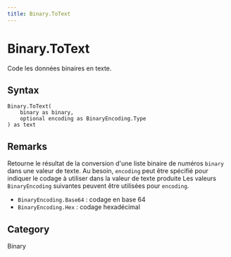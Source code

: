 ```yaml
---
title: Binary.ToText
---
```


# Binary.ToText


Code les données binaires en texte.


## Syntax

```powerquery
Binary.ToText(
    binary as binary,
    optional encoding as BinaryEncoding.Type
) as text
```


## Remarks

Retourne le résultat de la conversion d'une liste binaire de numéros <code>binary</code> dans une valeur de texte. Au besoin, <code>encoding</code> peut être spécifié pour indiquer le codage à utiliser dans la valeur de texte produite      Les valeurs <code>BinaryEncoding</code> suivantes peuvent être utilisées pour <code>encoding</code>.      <ul>        <li><code>BinaryEncoding.Base64</code> : codage en base 64</li>        <li><code>BinaryEncoding.Hex</code> : codage hexadécimal</li>      </ul>



## Category
Binary

